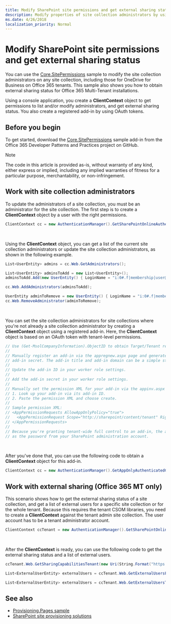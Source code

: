 ```yaml
---
title: Modify SharePoint site permissions and get external sharing status
description: Modify properties of site collection administrators by using CSOM. Get the external sharing status and external users of a site collection or tenant.
ms.date: 4/26/2018
localization_priority: Normal
---
```


# Modify SharePoint site permissions and get external sharing status

You can use the [Core.SitePermissions](https://github.com/SharePoint/PnP/tree/dev/Samples/Core.SitePermissions) sample to modify the site collection administrators on any site collection, including those for OneDrive for Business on Office 365 tenants. This sample also shows you how to obtain external sharing status for Office 365 Multi-Tenant installations.

Using a console application, you create a **ClientContext** object to get permissions to list and/or modify administrators, and get external sharing status. You also create a registered add-in by using OAuth tokens.

## Before you begin

To get started, download the [Core.SitePermissions](https://github.com/SharePoint/PnP/tree/dev/Samples/Core.SitePermissions) sample add-in from the Office 365 Developer Patterns and Practices project on GitHub.

> [!NOTE] 
> The code in this article is provided as-is, without warranty of any kind, either express or implied, including any implied warranties of fitness for a particular purpose, merchantability, or non-infringement.

## Work with site collection administrators

To update the administrators of a site collection, you must be an administrator for the site collection. The first step is to create a **ClientContext** object by a user with the right permissions.

```csharp
ClientContext cc = new AuthenticationManager().GetSharePointOnlineAuthenticatedContextTenant(String.Format("https://{0}.sharepoint.com/sites/{1}", tenantName, siteName), String.Format("{0}@{1}.onmicrosoft.com", userName, tenantName), password); 
```

<br/>

Using the **ClientContext** object, you can get a list of the current site collection administrators or update the site collection administrators, as shown in the following example.

```csharp
List<UserEntity> admins = cc.Web.GetAdministrators();

List<UserEntity> adminsToAdd = new List<UserEntity>();
adminsToAdd.Add(new UserEntity() { LoginName = "i:0#.f|membership|user@domain" });

cc.Web.AddAdministrators(adminsToAdd);

UserEntity adminToRemove = new UserEntity() { LoginName = "i:0#.f|membership|user@domain" };
cc.Web.RemoveAdministrator(adminToRemove);
```

<br/>

You can set the site collection administrators for site collections where you're not already a site collection administrator by creating a **ClientContext** object using a registered add-in. Here, the **ClientContext** object is based on an OAuth token with tenant-level permissions.

```csharp
// Use (Get-MsolCompanyInformation).ObjectID to obtain Target/Tenant realm: <guid>
//
// Manually register an add-in via the appregnew.aspx page and generate an add-in ID and 
// add-in secret. The add-in title and add-in domain can be a simple string like "MyAddin".
//
// Update the add-in ID in your worker role settings.
//
// Add the add-in secret in your worker role settings. 
//
// Manually set the permission XML for your add-in via the appinv.aspx page:
// 1. Look up your add-in via its add-in ID.
// 2. Paste the permission XML and choose create.
//
// Sample permission XML:
// <AppPermissionRequests AllowAppOnlyPolicy="true">
//   <AppPermissionRequest Scope="http://sharepoint/content/tenant" Right="FullControl" />
// </AppPermissionRequests>
//
// Because you're granting tenant-wide full control to an add-in, the add-in secret is as important
// as the password from your SharePoint administration account.
```

<br/>

After you've done that, you can use the following code to obtain a **ClientContext** object for this add-in.

```csharp
ClientContext cc = new AuthenticationManager().GetAppOnlyAuthenticatedContext("https://tenantname-my.sharepoint.com/personal/user2", "<your tenant realm>", "<appID>", "<appsecret>");
```

## Work with external sharing (Office 365 MT only)

This scenario shows how to get the external sharing status of a site collection, and get a list of external users for a specific site collection or for the whole tenant. Because this requires the tenant CSOM libraries, you need to create a **ClientContext** against the tenant admin site collection. The user account has to be a tenant administrator account.

```csharp
ClientContext ccTenant = new AuthenticationManager().GetSharePointOnlineAuthenticatedContextTenant(String.Format("https://{0}-admin.sharepoint.com/", tenantName), String.Format("{0}@{1}.onmicrosoft.com", userName, tenantName), password);
```

<br/>

After the **ClientContext** is ready, you can use the following code to get the external sharing status and a list of external users.

```csharp
ccTenant.Web.GetSharingCapabilitiesTenant(new Uri(String.Format("https://{0}.sharepoint.com/sites/{1}", tenantName, siteName)))

List<ExternalUserEntity> externalUsers = ccTenant.Web.GetExternalUsersForSiteTenant(new Uri(String.Format("https://{0}.sharepoint.com/sites/{1}", tenantName, siteName)));

List<ExternalUserEntity> externalUsers = ccTenant.Web.GetExternalUsersTenant();

```

## See also
   
- [Provisioning.Pages sample](https://github.com/SharePoint/PnP/tree/dev/Samples/Provisioning.Pages)
- [SharePoint site provisioning solutions](sharepoint-site-provisioning-solutions.md)
